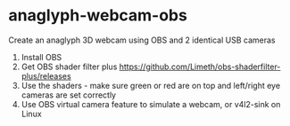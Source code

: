 # anaglyph-webcam-obs
Create an anaglyph 3D webcam using OBS and 2 identical USB cameras

1) Install OBS
2) Get OBS shader filter plus https://github.com/Limeth/obs-shaderfilter-plus/releases
3) Use the shaders - make sure green or red are on top and left/right eye cameras are set correctly
4) Use OBS virtual camera feature to simulate a webcam, or v4l2-sink on Linux
